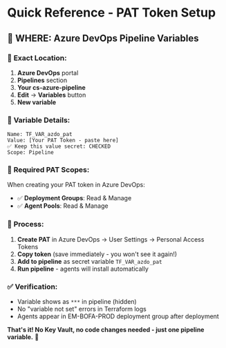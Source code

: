 # Quick Reference - PAT Token Setup

## 📍 **WHERE**: Azure DevOps Pipeline Variables

### 🎯 **Exact Location**:
1. **Azure DevOps** portal
2. **Pipelines** section  
3. **Your cs-azure-pipeline**
4. **Edit** → **Variables** button
5. **New variable**

### 🔑 **Variable Details**:
```
Name: TF_VAR_azdo_pat
Value: [Your PAT Token - paste here]
✅ Keep this value secret: CHECKED
Scope: Pipeline
```

### 📝 **Required PAT Scopes**:
When creating your PAT token in Azure DevOps:
- ✅ **Deployment Groups**: Read & Manage
- ✅ **Agent Pools**: Read & Manage

### 🔄 **Process**:
1. **Create PAT** in Azure DevOps → User Settings → Personal Access Tokens
2. **Copy token** (save immediately - you won't see it again!)
3. **Add to pipeline** as secret variable `TF_VAR_azdo_pat`
4. **Run pipeline** - agents will install automatically

### ✅ **Verification**:
- Variable shows as `***` in pipeline (hidden)
- No "variable not set" errors in Terraform logs
- Agents appear in EM-BOFA-PROD deployment group after deployment

**That's it! No Key Vault, no code changes needed - just one pipeline variable.** 🎉